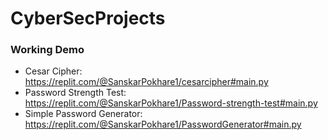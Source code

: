 # CyberSecProjects


### Working Demo
- Cesar Cipher: https://replit.com/@SanskarPokhare1/cesarcipher#main.py
- Password Strength Test: https://replit.com/@SanskarPokhare1/Password-strength-test#main.py
- Simple Password Generator: https://replit.com/@SanskarPokhare1/PasswordGenerator#main.py
